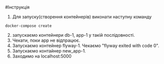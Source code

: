 #Інструкція

1) Для запуску(створення контейнерів) виконати наступну команду

```bach
docker-compose create 
```
2) запускаємо контейнери db-1, app-1 у такій послідовності.
3) Чекати, поки app не відпрацює.
4) Запускаємо контейнер flyway-1. Чекаємо "flyway exited with code 0".
5) Запускаємо контайнер new_app-1. 
6) Заходимо на localhost:5000
